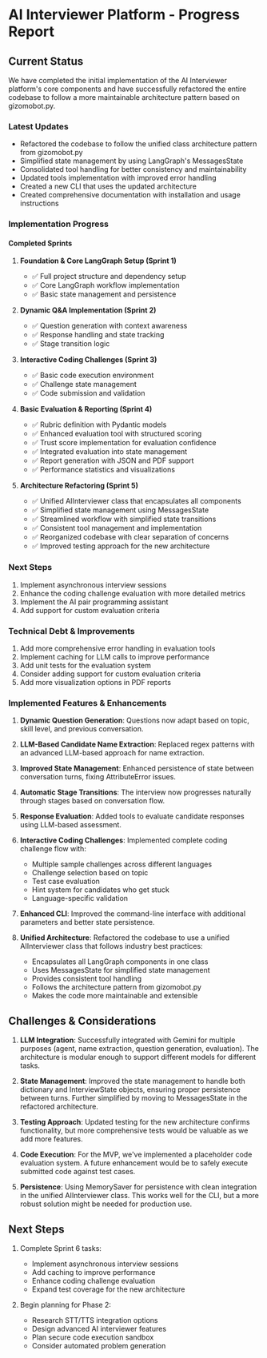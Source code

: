 # AI Interviewer Platform - Progress Report

## Current Status
We have completed the initial implementation of the AI Interviewer platform's core components and have successfully refactored the entire codebase to follow a more maintainable architecture pattern based on gizomobot.py.

### Latest Updates
- Refactored the codebase to follow the unified class architecture pattern from gizomobot.py
- Simplified state management by using LangGraph's MessagesState
- Consolidated tool handling for better consistency and maintainability
- Updated tools implementation with improved error handling
- Created a new CLI that uses the updated architecture
- Created comprehensive documentation with installation and usage instructions

### Implementation Progress

#### Completed Sprints
1. **Foundation & Core LangGraph Setup (Sprint 1)**
   - ✅ Full project structure and dependency setup
   - ✅ Core LangGraph workflow implementation
   - ✅ Basic state management and persistence

2. **Dynamic Q&A Implementation (Sprint 2)**
   - ✅ Question generation with context awareness
   - ✅ Response handling and state tracking
   - ✅ Stage transition logic

3. **Interactive Coding Challenges (Sprint 3)**
   - ✅ Basic code execution environment
   - ✅ Challenge state management
   - ✅ Code submission and validation

4. **Basic Evaluation & Reporting (Sprint 4)**
   - ✅ Rubric definition with Pydantic models
   - ✅ Enhanced evaluation tool with structured scoring
   - ✅ Trust score implementation for evaluation confidence
   - ✅ Integrated evaluation into state management
   - ✅ Report generation with JSON and PDF support
   - ✅ Performance statistics and visualizations

5. **Architecture Refactoring (Sprint 5)**
   - ✅ Unified AIInterviewer class that encapsulates all components
   - ✅ Simplified state management using MessagesState
   - ✅ Streamlined workflow with simplified state transitions
   - ✅ Consistent tool management and implementation 
   - ✅ Reorganized codebase with clear separation of concerns
   - ✅ Improved testing approach for the new architecture

### Next Steps
1. Implement asynchronous interview sessions
2. Enhance the coding challenge evaluation with more detailed metrics
3. Implement the AI pair programming assistant
4. Add support for custom evaluation criteria

### Technical Debt & Improvements
1. Add more comprehensive error handling in evaluation tools
2. Implement caching for LLM calls to improve performance
3. Add unit tests for the evaluation system
4. Consider adding support for custom evaluation criteria
5. Add more visualization options in PDF reports

### Implemented Features & Enhancements

1. **Dynamic Question Generation**: Questions now adapt based on topic, skill level, and previous conversation.

2. **LLM-Based Candidate Name Extraction**: Replaced regex patterns with an advanced LLM-based approach for name extraction.

3. **Improved State Management**: Enhanced persistence of state between conversation turns, fixing AttributeError issues.

4. **Automatic Stage Transitions**: The interview now progresses naturally through stages based on conversation flow.

5. **Response Evaluation**: Added tools to evaluate candidate responses using LLM-based assessment.

6. **Interactive Coding Challenges**: Implemented complete coding challenge flow with:
   - Multiple sample challenges across different languages
   - Challenge selection based on topic
   - Test case evaluation
   - Hint system for candidates who get stuck
   - Language-specific validation

7. **Enhanced CLI**: Improved the command-line interface with additional parameters and better state persistence.

8. **Unified Architecture**: Refactored the codebase to use a unified AIInterviewer class that follows industry best practices:
   - Encapsulates all LangGraph components in one class
   - Uses MessagesState for simplified state management
   - Provides consistent tool handling
   - Follows the architecture pattern from gizomobot.py
   - Makes the code more maintainable and extensible

## Challenges & Considerations

1. **LLM Integration**: Successfully integrated with Gemini for multiple purposes (agent, name extraction, question generation, evaluation). The architecture is modular enough to support different models for different tasks.

2. **State Management**: Improved the state management to handle both dictionary and InterviewState objects, ensuring proper persistence between turns. Further simplified by moving to MessagesState in the refactored architecture.

3. **Testing Approach**: Updated testing for the new architecture confirms functionality, but more comprehensive tests would be valuable as we add more features.

4. **Code Execution**: For the MVP, we've implemented a placeholder code evaluation system. A future enhancement would be to safely execute submitted code against test cases.

5. **Persistence**: Using MemorySaver for persistence with clean integration in the unified AIInterviewer class. This works well for the CLI, but a more robust solution might be needed for production use.

## Next Steps

1. Complete Sprint 6 tasks:
   - Implement asynchronous interview sessions
   - Add caching to improve performance
   - Enhance coding challenge evaluation
   - Expand test coverage for the new architecture

2. Begin planning for Phase 2:
   - Research STT/TTS integration options
   - Design advanced AI interviewer features
   - Plan secure code execution sandbox
   - Consider automated problem generation 